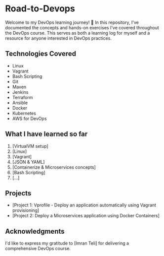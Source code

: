 # Road-to-Devops
Welcome to my DevOps learning journey! 🚀 In this repository, I've documented the concepts and hands-on exercises I've covered throughout the DevOps course. This serves as both a learning log for myself and a resource for anyone interested in DevOps practices.

## Technologies Covered
- Linux
- Vagrant
- Bash Scripting
- Git
- Maven
- Jenkins
- Terraform
- Ansible
- Docker
- Kubernetes
- AWS for DevOps

## What I have learned so far
1. [VirtualVM setup]
2. [Linux]
3. [Vagrant]
4. [JSON & YAML]
5. [Containerize & Microservices concepts]
6. [Bash Scripting]
7. [...]

## Projects
- [Project 1: Vprofile - Deploy an application automatically using Vagrant provisioning]
- [Project 2: Deploy a Microservices application using Docker Containers]

## Acknowledgments
I'd like to express my gratitude to [Imran Teli] for delivering a comprehensive DevOps course.


